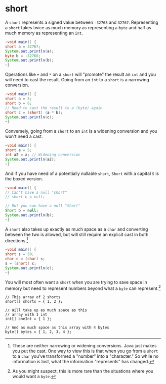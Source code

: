 # short

A `short` represents a signed value between `-32768`
and `32767`. Representing a `short` takes twice as much memory as representing
a `byte` and half as much memory as representing an `int`.

```java
~void main() {
short a = 32767;
System.out.println(a);
byte b = -32768;
System.out.println(b);
~}
```

Operations like `+` and `*` on a `short` will "promote" the result an `int`
and you will need to cast the result. Going from an `int` to a `short`
is a narrowing conversion.

```java
~void main() {
short a = 5;
short b = 6;
// Need to cast the result to a (byte) again
short c = (short) (a * b);
System.out.println(c);
~}
```

Conversely, going from a `short` to an `int` is a widening conversion and you won't
need a cast.

```java
~void main() {
short a = 5;
int a2 = a; // Widening conversion
System.out.println(a2);
~}
```


And if you have need of a potentially nullable `short`, `Short` with a capital `S` is the boxed version.

```java
~void main() {
// Can't have a null "short"
// short b = null; 

// But you can have a null "Short"
Short b = null;
System.out.println(b);
~}
```


A `short` also takes up exactly as much space as a `char` and converting between the two
is allowed, but will still require an explicit cast in both directions.[^neither]

```java
~void main() {
short s = 50;
char c = (char) s;
s = (short) c;
System.out.println(c);
~}
```

You will most often want a `short` when you are trying to save space in memory but
need to represent numbers beyond what a `byte` can represent.[^rare]

```java,no_run
// This array of 2 shorts
short[] shorts = { 1, 2 };

// Will take up as much space as this
// array with 1 int
int[] oneInt = { 1 };

// And as much space as this array with 4 bytes
byte[] bytes = { 1, 2, 3, 4 };
```


[^neither]: These are neither narrowing or widening conversions. Java just makes you put
the cast. One way to view this is that when you go from a `short` to a `char` you've transformed a "number" into a "character." So while no information is lost, what the information "represents" has changed.

[^rare]: As you might suspect, this is more rare than the situations where you would want a `byte`.